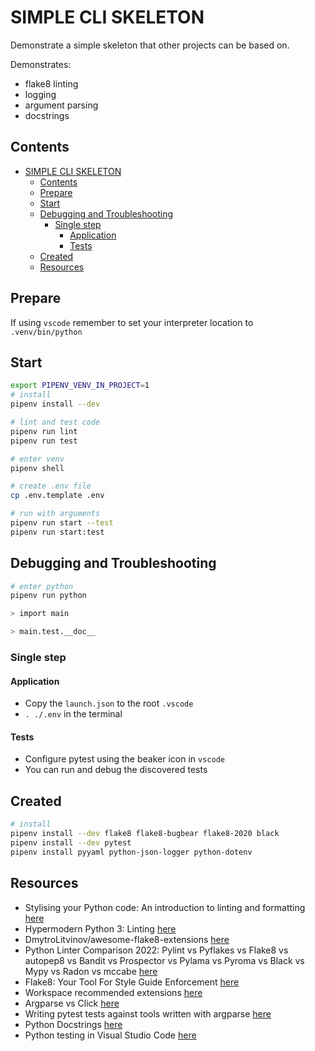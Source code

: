 # SIMPLE CLI SKELETON

Demonstrate a simple skeleton that other projects can be based on.

Demonstrates:

- flake8 linting
- logging
- argument parsing
- docstrings

## Contents

- [SIMPLE CLI SKELETON](#simple-cli-skeleton)
  - [Contents](#contents)
  - [Prepare](#prepare)
  - [Start](#start)
  - [Debugging and Troubleshooting](#debugging-and-troubleshooting)
    - [Single step](#single-step)
      - [Application](#application)
      - [Tests](#tests)
  - [Created](#created)
  - [Resources](#resources)

## Prepare

If using `vscode` remember to set your interpreter location to `.venv/bin/python`

## Start

```sh
export PIPENV_VENV_IN_PROJECT=1
# install
pipenv install --dev

# lint and test code
pipenv run lint
pipenv run test

# enter venv
pipenv shell

# create .env file
cp .env.template .env

# run with arguments
pipenv run start --test
pipenv run start:test
```

## Debugging and Troubleshooting

```sh
# enter python
pipenv run python

> import main

> main.test.__doc__
```

### Single step

#### Application

- Copy the `launch.json` to the root `.vscode`
- `. ./.env` in the terminal

#### Tests

- Configure pytest using the beaker icon in `vscode`
- You can run and debug the discovered tests

## Created

```sh
# install
pipenv install --dev flake8 flake8-bugbear flake8-2020 black
pipenv install --dev pytest
pipenv install pyyaml python-json-logger python-dotenv
```

## Resources

- Stylising your Python code: An introduction to linting and formatting [here](https://www.jumpingrivers.com/blog/python-linting-guide/)
- Hypermodern Python 3: Linting [here](https://medium.com/@cjolowicz/hypermodern-python-3-linting-e2f15708da80)
- DmytroLitvinov/awesome-flake8-extensions [here](https://github.com/DmytroLitvinov/awesome-flake8-extensions)
- Python Linter Comparison 2022: Pylint vs Pyflakes vs Flake8 vs autopep8 vs Bandit vs Prospector vs Pylama vs Pyroma vs Black vs Mypy vs Radon vs mccabe [here](https://inventwithpython.com/blog/2022/11/19/python-linter-comparison-2022-pylint-vs-pyflakes-vs-flake8-vs-autopep8-vs-bandit-vs-prospector-vs-pylama-vs-pyroma-vs-black-vs-mypy-vs-radon-vs-mccabe/)
- Flake8: Your Tool For Style Guide Enforcement [here](https://pypi.org/project/flake8/)
- Workspace recommended extensions [here](https://code.visualstudio.com/docs/editor/extension-marketplace#_workspace-recommended-extensions)
- Argparse vs Click [here](https://collectiveacuity.medium.com/argparse-vs-click-227f53f023dc)
- Writing pytest tests against tools written with argparse [here](https://til.simonwillison.net/pytest/pytest-argparse)
- Python Docstrings [here](https://www.programiz.com/python-programming/docstrings)
- Python testing in Visual Studio Code [here](https://code.visualstudio.com/docs/python/testing#_example-test-walkthroughs)
